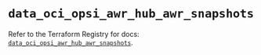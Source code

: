 # `data_oci_opsi_awr_hub_awr_snapshots`

Refer to the Terraform Registry for docs: [`data_oci_opsi_awr_hub_awr_snapshots`](https://registry.terraform.io/providers/oracle/oci/6.18.0/docs/data-sources/opsi_awr_hub_awr_snapshots).
